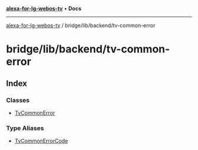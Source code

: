 [**alexa-for-lg-webos-tv**](../../../../README.md) • **Docs**

***

[alexa-for-lg-webos-tv](../../../../modules.md) / bridge/lib/backend/tv-common-error

# bridge/lib/backend/tv-common-error

## Index

### Classes

- [TvCommonError](classes/TvCommonError.md)

### Type Aliases

- [TvCommonErrorCode](type-aliases/TvCommonErrorCode.md)
